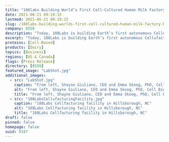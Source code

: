 ```yaml
---
title: "108labs Building World’s First Cell-Cultured Human Milk Factory in Hillsborough, NC"
date: 2021-06-21 09:19:15
lastmod: 2021-06-21 09:19:15
slug: /108labs-building-worlds-first-cell-cultured-human-milk-factory-hillsborough-nc
company: 8550
description: "Today, 108Labs is building Earth’s first autonomous Cellufacturing® facility to enable continuously scalable, cost-effective, automated food scale production of cell cultured human milk."
excerpt: "Today, 108Labs is building Earth’s first autonomous Cellufacturing® facility to enable continuously scalable, cost-effective, automated food scale production of cell cultured human milk."
proteins: [Cell-Based]
products: [Dairy]
topics: [Business]
regions: [US & Canada]
flags: [Press Release]
directory: [8550]
featured_image: "LabShot.jpg"
additional_images:
  - src: "LabShot.jpg"
    caption: "From left, Shayne Giuliano, CEO and Emma Skoog, PhD, Cell Biologist. 108Labs."
    alt: "From left, Shayne Giuliano, CEO and Emma Skoog, PhD, Cell Biologist. 108Labs."
    title: "From left, Shayne Giuliano, CEO and Emma Skoog, PhD, Cell Biologist. 108Labs."
  - src: "108LabsCellufacturingFacility.jpg"
    caption: "108Labs Cellfacturing facility in Hillsborough, NC"
    alt: "108Labs Cellfacturing facility in Hillsborough, NC"
    title: "108Labs Cellfacturing facility in Hillsborough, NC"
draft: false
pinned: false
homepage: false
uuid: 9187
---
```


